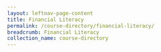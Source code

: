 ```yaml
---
layout: leftnav-page-content
title: Financial Literacy
permalink: /course-directory/financial-literacy/
breadcrumb: Financial Literacy
collection_name: course-directory
---
```

